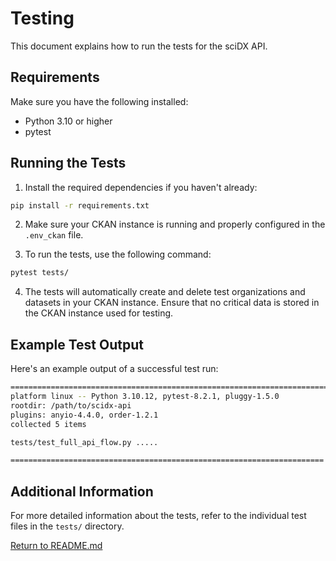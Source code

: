 # Testing

This document explains how to run the tests for the sciDX API.

## Requirements

Make sure you have the following installed:
- Python 3.10 or higher
- pytest

## Running the Tests

1. Install the required dependencies if you haven't already:

```bash
pip install -r requirements.txt
```

2. Make sure your CKAN instance is running and properly configured in the `.env_ckan` file.

3. To run the tests, use the following command:

```bash
pytest tests/
```

4. The tests will automatically create and delete test organizations and datasets in your CKAN instance. Ensure that no critical data is stored in the CKAN instance used for testing.

## Example Test Output

Here's an example output of a successful test run:

```bash
========================================================================== test session starts ==========================================================================
platform linux -- Python 3.10.12, pytest-8.2.1, pluggy-1.5.0
rootdir: /path/to/scidx-api
plugins: anyio-4.4.0, order-1.2.1
collected 5 items

tests/test_full_api_flow.py .....

====================================================================== 5 passed in 1.23s ======================================================================
```

## Additional Information

For more detailed information about the tests, refer to the individual test files in the `tests/` directory.

[Return to README.md](../README.md)
